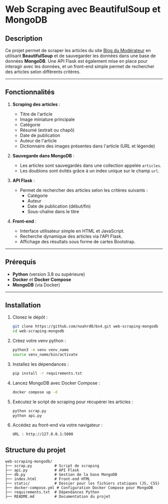 # Web Scraping avec BeautifulSoup et MongoDB

## Description
Ce projet permet de scraper les articles du site [Blog du Modérateur](https://www.blogdumoderateur.com) en utilisant **BeautifulSoup** et de sauvegarder les données dans une base de données **MongoDB**. Une API Flask est également mise en place pour interagir avec les données, et un front-end simple permet de rechercher des articles selon différents critères.

---

## Fonctionnalités
1. **Scraping des articles** :
   - Titre de l'article
   - Image miniature principale
   - Catégorie
   - Résumé (extrait ou chapô)
   - Date de publication
   - Auteur de l'article
   - Dictionnaire des images présentes dans l'article (URL et légende)

2. **Sauvegarde dans MongoDB** :
   - Les articles sont sauvegardés dans une collection appelée `articles`.
   - Les doublons sont évités grâce à un index unique sur le champ `url`.

3. **API Flask** :
   - Permet de rechercher des articles selon les critères suivants :
     - Catégorie
     - Auteur
     - Date de publication (début/fin)
     - Sous-chaîne dans le titre

4. **Front-end** :
   - Interface utilisateur simple en HTML et JavaScript.
   - Recherche dynamique des articles via l'API Flask.
   - Affichage des résultats sous forme de cartes Bootstrap.

---

## Prérequis
- **Python** (version 3.8 ou supérieure)
- **Docker** et **Docker Compose**
- **MongoDB** (via Docker)

---

## Installation

1. Clonez le dépôt :
   ```bash
   git clone https://github.com/noahrd0/bs4.git web-scraping-mongodb
   cd web-scraping-mongodb
   ```

2. Créez votre venv python :
   ```bash
   python3 -m venv venv_name
   source venv_name/bin/activate
   ```

3. Installez les dépendances :
   ```bash
   pip install -r requirements.txt
   ```

4. Lancez MongoDB avec Docker Compose :
   ```bash
   docker compose up -d
   ```

5. Exécutez le script de scraping pour récupérer les articles :
   ```bash
   python scrap.py
   python api.py
   ```

6. Accédez au front-end via votre navigateur :
   ```bash
   URL : http://127.0.0.1:5000
   ```

## Structure du projet
    web-scraping-mongodb/
    ├── scrap.py          # Script de scraping
    ├── api.py            # API Flask
    ├── db.py             # Gestion de la base MongoDB
    ├── index.html        # Front-end HTML
    ├── static/           # Dossier pour les fichiers statiques (JS, CSS)
    ├── docker-compose.yml # Configuration Docker Compose pour MongoDB
    ├── requirements.txt  # Dépendances Python
    ├── README.md         # Documentation du projet